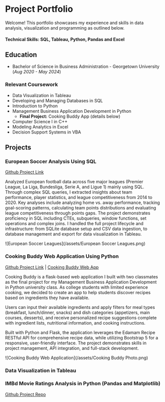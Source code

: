# Project Portfolio
Welcome! This portfolio showcases my experience and skills in data analysis, visualization and programming as outlined below. 

#### Technical Skills: SQL, Tableau, Python, Pandas and Excel

## Education 
- Bachelor of Science in Business Administration - Georgetown University (_Aug 2020 - May 2024_)

### Relevant Coursework
- Data Visualization in Tableau
- Developing and Managing Databases in SQL
- Introduction to Python
- Management Business Application Development in Python
  - **Final Project:** Cooking Buddy App (details below)
- Computer Science I in C++
- Modeling Analytics in Excel
- Decision Support Systems in VBA

## Projects 
### European Soccer Analysis Using SQL
[Github Project Link](https://github.com/Zaki978/European-Soccer-SQL-Data-Project)

Analyzed European football data across five major leagues (Premier League, La Liga, Bundesliga, Serie A, and Ligue 1) mainly using SQL. Through complex SQL queries, I extracted insights about team performance, player statistics, and league competitiveness from 2014 to 2020. Key analyses include analyzing home vs. away performance, tracking goal-scoring patterns, calculating team points distributions and evaluating league competitiveness through points gaps. The project demonstrates proficiency in SQL including CTEs, subqueries, window functions, set operations and complex joins. I handled the full project lifecycle and infrastructure: from SQLite database setup and CSV data ingestion, to database management and export for data visualization in Tableau.

![European Soccer Leagues](/assets/European Soccer Leagues.png)


### Cooking Buddy Web Application Using Python

[Github Project Link](https://github.com/Zaki978/recipefinder-final) | [Cooking Buddy Web App](https://cooking-buddy.onrender.com)

Cooking Buddy is a flask-based web application I built with two classmates as the final project for my Management Business Application Development in Python university class. As college students with limited experience cooking, we decided to create an app to help students discover recipes based on ingredients they have available.  

Users can input their available ingredients and apply filters for meal types (breakfast, lunch/dinner, snacks) and dish categories (appetizers, main courses, desserts), and receive personalized recipe suggestions complete with ingredient lists, nutritional information, and cooking instructions.

Built with Python and Flask, the application leverages the Edamam Recipe RESTful API for comprehensive recipe data, while utilizing Bootstrap 5 for a responsive, user-friendly interface. The project demonstrates skills in project management, API integration, and full-stack development. 

![Cooking Buddy Web Application](/assets/Cooking Buddy Photo.png)


### Data Visualization in Tableau


### IMBd Movie Ratings Analysis in Python (Pandas and Matplotlib)

[Github Project Repo](https://github.com/Zaki978/IMDb-Movie-Ratings-Analysis)
